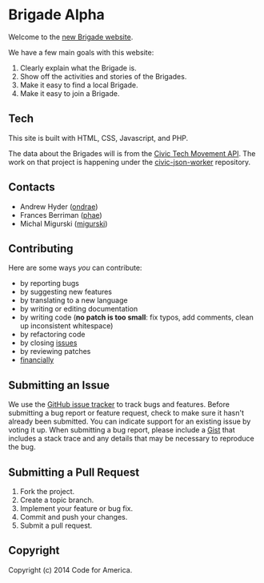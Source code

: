 Brigade Alpha
=============

Welcome to the [new Brigade website](http://codeforamerica.org/brigade).

We have a few main goals with this website:

1. Clearly explain what the Brigade is.
2. Show off the activities and stories of the Brigades.
3. Make it easy to find a local Brigade.
4. Make it easy to join a Brigade.

Tech
----
This site is built with HTML, CSS, Javascript, and PHP.

The data about the Brigades will is from the [Civic Tech Movement API](http://codeforamerica.org/api). The work on that project is happening under the [civic-json-worker](https://github.com/codeforamerica/civic-json-worker) repository.


Contacts
--------

* Andrew Hyder ([ondrae](https://github.com/ondrae))
* Frances Berriman ([phae](https://github.com/phae))
* Michal Migurski ([migurski](https://github.com/migurski))


Contributing
------------

Here are some ways *you* can contribute:

* by reporting bugs
* by suggesting new features
* by translating to a new language
* by writing or editing documentation
* by writing code (**no patch is too small**: fix typos, add comments, clean up
  inconsistent whitespace)
* by refactoring code
* by closing [issues][]
* by reviewing patches
* [financially][]

[issues]: https://github.com/codeforamerica/brigade-alpha/issues
[financially]: https://secure.codeforamerica.org/page/contribute


Submitting an Issue
-------------------

We use the [GitHub issue tracker][issues] to track bugs and features. Before
submitting a bug report or feature request, check to make sure it hasn't
already been submitted. You can indicate support for an existing issue by
voting it up. When submitting a bug report, please include a [Gist][] that
includes a stack trace and any details that may be necessary to reproduce the
bug.

[gist]: https://gist.github.com/

Submitting a Pull Request
-------------------------

1. Fork the project.
2. Create a topic branch.
3. Implement your feature or bug fix.
4. Commit and push your changes.
5. Submit a pull request.


Copyright
---------

Copyright (c) 2014 Code for America.
